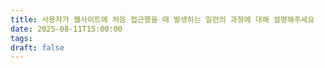 ```yaml
---
title: 사용자가 웹사이트에 처음 접근했을 때 발생하는 일련의 과정에 대해 설명해주세요
date: 2025-08-11T15:00:00
tags: 
draft: false
---
```

